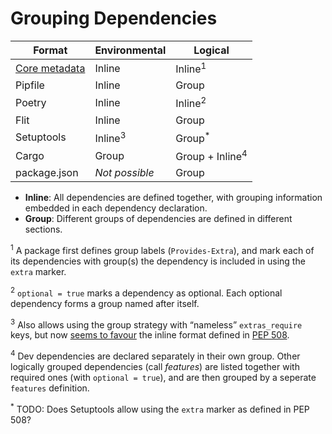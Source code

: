 # Grouping Dependencies

| Format                                                                      | Environmental      | Logical                    |
| --------------------------------------------------------------------------- | ------------------ | -------------------------- |
| [Core metadata](https://packaging.python.org/specifications/core-metadata/) | Inline             | Inline<sup>1</sup>         |
| Pipfile                                                                     | Inline             | Group                      |
| Poetry                                                                      | Inline             | Inline<sup>2</sup>         |
| Flit                                                                        | Inline             | Group                      |
| Setuptools                                                                  | Inline<sup>3</sup> | Group<sup>*</sup>          |
| Cargo                                                                       | Group              | Group + Inline<sup>4</sup> |
| package.json                                                                | *Not possible*     | Group                      |

* **Inline**: All dependencies are defined together, with grouping information embedded in each dependency declaration.
* **Group**: Different groups of dependencies are defined in different sections.

<sup>1</sup> A package first defines group labels (`Provides-Extra`), and mark each of its dependencies with group(s) the dependency is included in using the `extra` marker.

<sup>2</sup> `optional = true` marks a dependency as optional. Each optional dependency forms a group named after itself.

<sup>3</sup> Also allows using the group strategy with “nameless” `extras_require` keys, but now [seems to favour](https://github.com/pypa/setuptools/commit/37a48e9a7a5ae5ac770b05b8f1ff52bdceda3cae) the inline format defined in [PEP 508](https://www.python.org/dev/peps/pep-0508/).

<sup>4</sup> Dev dependencies are declared separately in their own group. Other logically grouped dependencies (call *features*) are listed together with required ones (with `optional = true`), and are then grouped by a seperate `features` definition.

<sup>*</sup> TODO: Does Setuptools allow using the `extra` marker as defined in PEP 508?










